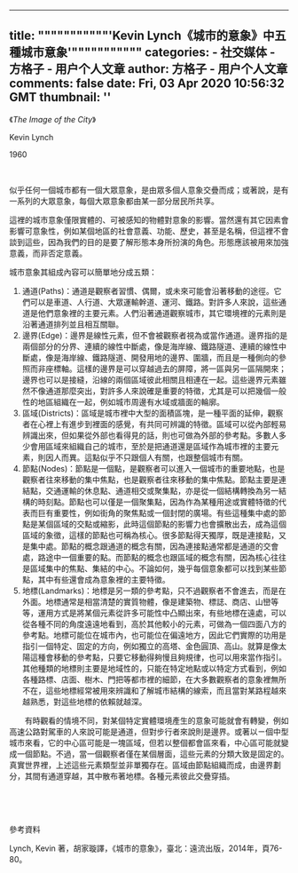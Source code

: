 
---
title: """""""""""'Kevin Lynch《城市的意象》中五種城市意象'"""""""""""
categories: 
    - 社交媒体
    - 方格子 - 用户个人文章
author: 方格子 - 用户个人文章
comments: false
date: Fri, 03 Apr 2020 10:56:32 GMT
thumbnail: ''
---

<div>   
<p>《<em>The Image of the City</em>》</p>
<p>Kevin Lynch</p>
<p>1960</p>
<p><br></p>
<p>似乎任何一個城市都有一個大眾意象，是由眾多個人意象交疊而成；或著說，是有一系列的大眾意象，每個大眾意象都由某一部分居民所共享。</p>
<p>這裡的城市意象僅限實體的、可被感知的物體對意象的影響。當然還有其它因素會影響可意象性，例如某個地區的社會意義、功能、歷史，甚至是名稱，但這裡不會談到這些，因為我們的目的是要了解形態本身所扮演的角色。形態應該被用來加強意義，而非否定意義。</p>
<p>城市意象其組成內容可以簡單地分成五類：</p>
<ol>
  <li>通道(Paths)：通道是觀察者習慣、偶爾，或未來可能會沿著移動的途徑。它們可以是車道、人行道、大眾運輸幹道、運河、鐵路。對許多人來說，這些通道是他們意象裡的主要元素。人們沿著通道觀察城市，其它環境裡的元素則是沿著通道排列並且相互關聯。</li>
  <li>邊界(Edge)：邊界是線性元素，但不會被觀察者視為或當作通道。邊界指的是兩個部分的分界、連續的線性中斷處，像是海岸線、鐵路隧道、連續的線性中斷處，像是海岸線、鐵路隧道、開發用地的邊界、圍牆，而且是一種側向的參照而非座標軸。這樣的邊界是可以穿越過去的屏障，將一區與另一區隔開來；邊界也可以是接縫，沿線的兩個區域彼此相關且相連在一起。這些邊界元素雖然不像通道那麼突出，對許多人來說確是重要的特徵，尤其是可以把幾個一般性的地區組織在一起，例如城市周邊有水域或牆面的輪廓。</li>
  <li>區域(Districts)：區域是城市裡中大型的面積區塊，是一種平面的延伸，觀察者在心裡上有進步到裡面的感覺，有共同可辨識的特徵。區域可以從內部輕易辨識出來，但如果從外部也看得見的話，則也可做為外部的參考點。多數人多少會用區域來組織自己的城市，至於是把通道還是區域作為城市裡的主要元素，則因人而異。這點似乎不只跟個人有關，也跟整個城市有關。</li>
  <li>節點(Nodes)：節點是一個點，是觀察者可以進入一個城市的重要地點，也是觀察者往來移動的集中焦點，也是觀察者往來移動的集中焦點。節點主要是連結點，交通運輸的休息點、通道相交或聚集點，亦是從一個結構轉換為另一結構的時刻點。節點也可以僅是一個聚集點，因為作為某種用途或實體特徵的代表而巨有重要性，例如街角的聚焦點或一個封閉的廣場。有些這種集中處的節點是某個區域的交點或縮影，此時這個節點的影響力也會擴散出去，成為這個區域的象徵，這樣的節點也可稱為核心。很多節點得天獨厚，既是連接點，又是集中處。節點的概念跟通道的概念有關，因為連接點通常都是通道的交會處，路途中一個重要的點。而節點的概念也跟區域的概念有關，因為核心往往是區域集中的焦點、集結的中心。不論如何，幾乎每個意象都可以找到某些節點，其中有些還會成為意象裡的主要特徵。</li>
  <li>地標(Landmarks)：地標是另一類的參考點，只不過觀察者不會進去，而是在外面。地標通常是相當清楚的實質物體，像是建築物、標誌、商店、山巒等等，運用方式是將某個元素從許多可能性中凸顯出來，有些地標在遠處，可以從各種不同的角度遠遠地看到，高於其他較小的元素，可做為一個四面八方的參考點。地標可能位在城市內，也可能位在偏遠地方，因此它們實際的功用是指引一個特定、固定的方向，例如獨立的高塔、金色圓頂、高山。就算是像太陽這種會移動的參考點，只要它移動得夠慢且夠規律，也可以用來當作指引。其他種類的地標則主要是地域性的，只能在特定地點或以特定方式看到，例如各種路標、店面、樹木、門把等都市裡的細節，在大多數觀察者的意象裡無所不在，這些地標經常被用來辨識和了解城市結構的線索，而且當對某路程越來越熟悉，對這些地標的依賴就越深。</li>
</ol>
<p>　　有時觀看的情境不同，對某個特定實體環境產生的意象可能就會有轉變，例如高速公路對駕車的人來說可能是通道，但對步行者來說則是邊界。或著以ㄧ個中型城市來看，它的中心區可能是一塊區域，但若以整個都會區來看，中心區可能就變成一個節點。不過，當一個觀察者僅在某個層面，這些元素的分類大致是固定的。真實世界裡，上述這些元素類型並非單獨存在。區域由節點組織而成，由邊界劃分，其間有通道穿越，其中散布著地標。各種元素彼此交疊穿插。</p>
<p><br></p>
<p><br></p>
<p>參考資料</p>
<p>Lynch, Kevin 著，胡家璇譯，《城市的意象》，臺北：遠流出版，2014年，頁76-80。</p>
<p><br></p>
<p><br></p>  
</div>
            